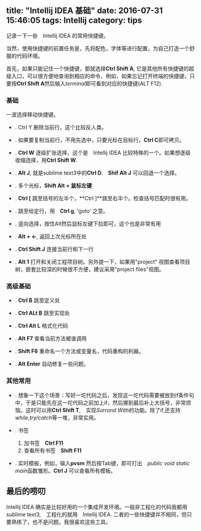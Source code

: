 title: "Intellij IDEA 基础"
date: 2016-07-31 15:46:05
tags: Intellij
category: tips
---

记录一下一些　Intellij IDEA 的常用快捷键。<!--more-->

当然，使用快捷键的前置任务是，先将配色，字体等进行配置，为自己打造一个舒服的代码环境。

首先，如果只能记住一个快捷键，那就选择**Ctrl Shift A**, 它是其他所有快捷键的超级入口，可以很方便地查询到相应的命令，例如，如果忘记打开终端的快捷键，只要按**Ctrl Shift A**然后输入*terminal*即可看到对应的快捷键(ALT F12).

### 基础
一波选择移动快捷键。

- . Ctrl Y 删除当前行，这个比较反人类。

- . 如果要复制当前行，不用先选中，只要光标在目标行，**Ctrl C**即可拷贝。

- . **Ctrl W** 逐级扩张选择，这个是　Intellij IDEA 比较特殊的一个。如果想逐级收缩选择，用**Ctrl Shift W**.
 
- . **Alt J**, 就是sublime text3中的**Ctrl D**.　**Shif Alt J** 可以回退一个选择。

- . 多个光标，**Shift Alt + 鼠标左键**

- . **Ctrl [** 跳至括号的左半个，**Ctrl ]**跳至右半个。检查括号匹配时很有用。

- . 跳至给定行，用　**Ctrl g**, 'goto' 之意。

- . 竖向选择，按住Alt然后鼠标左键下拉即可，这个也是非常有用

- . **Alt + <-**, 返回上次光标所在处

- . **Ctrl Shift J** 连接当前行和下一行

- . **Alt 1** 打开和关闭工程项目树。另外提一下，如果用"project" 视图查看项目树，嵌套比较深的时候很不方便，建议采用"project files"视图。

### 高级基础

- . **Ctrl B** 跳至定义处

- . **Ctrl ALt B** 跳至实现处

- . **Ctrl Alt L** 格式化代码

- . **Alt F7** 查看当前方法被谁调用

- . **Shift F6** 重命名一个方法或变量名，代码重构的利器。

- . **Alt Enter** 自动修复一些问题。


### 其他常用

- . 想象一下这个场景：写好一坨代码之后，发现这一坨代码需要被放到if条件句中，于是只能先在这一坨代码之前加上if，然后挪到最后补上大括号，非常烦恼。这时可以用**Ctrl Shift T**,　实现*Surrond With*的功能。除了if,还支持*while*,*try/catch*等一堆，非常实用。

- . 书签　
    1. 加书签　**Ctrl F11**
    2. 查看所有书签　**Shift F11**

- . 实时模板，例如，输入**pvsm** 然后按Tab键，即可打出　*public void static main*函数雏形。**Ctrl J** 可以查看所有模板。

## 最后的唠叨
Intellij IDEA 确实是比较好用的一个集成开发环境。一般非工程化的代码我都用sublime text3,　工程化的就用　Intellij IDEA. 二者的一些快捷键并不相同，但只要熟练了，也不是问题。我很喜欢这些工具。

